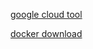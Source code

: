 [google cloud tool](https://cloud.google.com/sdk/docs/install)

[docker download](https://www.docker.com/products/developer-tools)
